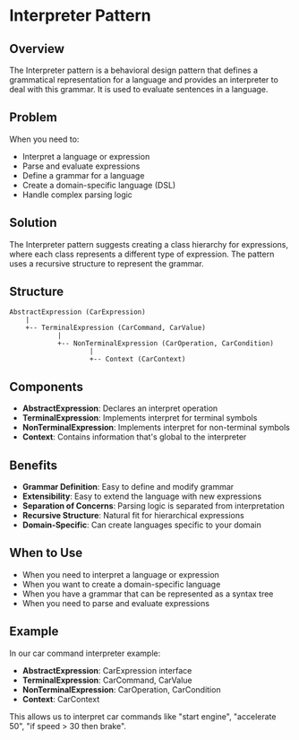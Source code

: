 # Interpreter Pattern

## Overview
The Interpreter pattern is a behavioral design pattern that defines a grammatical representation for a language and provides an interpreter to deal with this grammar. It is used to evaluate sentences in a language.

## Problem
When you need to:
- Interpret a language or expression
- Parse and evaluate expressions
- Define a grammar for a language
- Create a domain-specific language (DSL)
- Handle complex parsing logic

## Solution
The Interpreter pattern suggests creating a class hierarchy for expressions, where each class represents a different type of expression. The pattern uses a recursive structure to represent the grammar.

## Structure
```
AbstractExpression (CarExpression)
    |
    +-- TerminalExpression (CarCommand, CarValue)
            |
            +-- NonTerminalExpression (CarOperation, CarCondition)
                    |
                    +-- Context (CarContext)
```

## Components
- **AbstractExpression**: Declares an interpret operation
- **TerminalExpression**: Implements interpret for terminal symbols
- **NonTerminalExpression**: Implements interpret for non-terminal symbols
- **Context**: Contains information that's global to the interpreter

## Benefits
- **Grammar Definition**: Easy to define and modify grammar
- **Extensibility**: Easy to extend the language with new expressions
- **Separation of Concerns**: Parsing logic is separated from interpretation
- **Recursive Structure**: Natural fit for hierarchical expressions
- **Domain-Specific**: Can create languages specific to your domain

## When to Use
- When you need to interpret a language or expression
- When you want to create a domain-specific language
- When you have a grammar that can be represented as a syntax tree
- When you need to parse and evaluate expressions

## Example
In our car command interpreter example:
- **AbstractExpression**: CarExpression interface
- **TerminalExpression**: CarCommand, CarValue
- **NonTerminalExpression**: CarOperation, CarCondition
- **Context**: CarContext

This allows us to interpret car commands like "start engine", "accelerate 50", "if speed > 30 then brake". 
